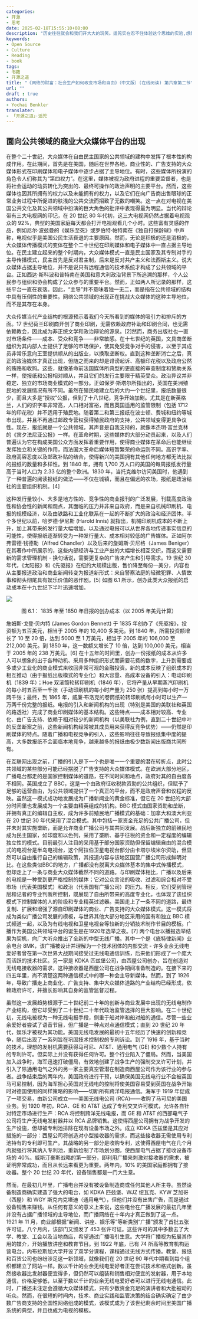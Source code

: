 ```yaml
---
categories:
- 开源
- 思考
date: 2025-02-18T15:55:10+08:00
description: "历史往往就会和我们开大大的玩笑。适兕实在忍不住体验这个思维的实验,想象虚拟的历史，于是尝试花几个月的时间翻译。Enjoy！Happy Reading～"
keywords:
- Open Source
- Culture
- Reading
- book
tags:
- 书籍
- 开源之道
title: "《网络的财富：社会生产如何改变市场和自由》（中文版）(在线阅读) 第六章第二节"
url: ""
draft : true
authors:
- Yochai Benkler
translater:
- 「开源之道」·适兕
---
```


## 面向公共领域的商业大众媒体平台的出现

在整个二十世纪，大众媒体在自由民主国家的公共领域的建构中发挥了根本性的构成作用。在此期间，首先是在美国，随后在世界各地，商业性的、广告支持的大众媒体形式在印刷媒体和电子媒体中逐步占据了主导地位。有时，这些媒体所扮演的角色令人们称其为“第四权力”。在这里，媒体被视为政府进程的重要监督者，也是将社会运动的动员转化为突出的、最终可操作的政治声明的主要平台。然而，这些媒体也因其所拥有的权力以及未能拥有的权力，以及它们在向广告商出售眼球的正常业务过程中所促进的肤浅的公共交流而招致了无数的嘲笑。这一点在对电视在美国公共文化及其公共领域中扮演的巨大角色的批评中表现得最为明显。当代的辩论带有三大电视网的印记，在 20 世纪 80 年代初，这三大电视网仍然占据着电视观众的 92%，典型的美国家庭每天都会打开电视观看几个小时。这些富有灵感的作品，例如尼尔·波兹曼的《娱乐至死》或罗伯特·帕特南在《独自打保龄球》中声称，电视似乎是美国公民生活衰退的主要原因。然而，无论是积极的还是消极的，大众媒体传播模式的变体在整个二十世纪在印刷媒体和电子媒体中一直占据主导地位。在民主建立起来的整个时期内，大众媒体模式一直是民主国家及其专制对手的主导传播模式，民主首先是反对君主制，后来是反对共产主义和法西斯主义。说大众媒体占据主导地位，并不是说只有远程通信的技术系统才构成了公共领域的平台。正如西达·斯科波和普特南在美国和意大利政治背景下所追溯的那样，个人公民参与组织和协会构成了公众参与的重要平台。然而，正如两人所记录的那样，这些平台一直在衰落。因此，“主导”并不意味着独一无二，而是指在公共领域的结构中具有压倒性的重要性。网络公共领域的出现正在挑战大众媒体的这种主导地位，而不是其存在本身。

大众传媒当代产业结构的根源预示着我们今天所看到的媒体的吸引力和排斥的方面。17 世纪荷兰印刷商开创了商业印刷，无需依赖政府补助和印刷合同，也无需依赖教会，因此成为非正统文学和政治辩论的源泉。[2]然而，商务出版社也一直对市场条件——成本、受众和竞争——非常敏感。在十七世纪的英国，文具商垄断组织为其内部人士提供了足够的市场保护，使其免受竞争对手的侵害，以至于其成员非常乐意向王室提供顺从的出版业，以换取垄断权。直到这种垄断消亡之后，真正的政治媒体才真正出现，但随之而来的却是诽谤起诉、高额印花税以及政府公然的贿赂和收购。这些，就像革命前法国媒体所典型的更直接的审查制度和赞助关系一样，使报纸和公报相对顺从，并且它们的发行主要限于精英受众。政治异议并非稳定、独立的市场商业模式的一部分。正如保罗·斯塔尔所指出的，英国在美洲殖民地的发展情况有所不同。虽然在殖民地建立后的大约一个世纪里，报纸数量很少，而且大多是“授权”公报，但到了十八世纪，竞争开始加剧。尤其是在新英格兰，人们的识字率非常高，人口相对富裕，而且英国适用的监管限制（包括 1712 年的印花税）并不适用于殖民地。随着第二和第三报纸在波士顿、费城和纽约等城市出现，并且不再通过邮政专营权获得殖民政府的支持，公共领域变得更具争议性。现在，报纸就是一个公共领域，其声音是自我支持的，就像本杰明·富兰克林的《宾夕法尼亚公报》一样。在革命时期，这些媒体的大部分动员起来，以及人们普遍认为它在构成美国公众方面发挥着重要作用，使得商业媒体在革命后也能继续发挥独立和关键的作用，而法国大革命后媒体短暂繁荣的命运则不同。高识字率、政府高容忍度以及邮政补贴的结合，使得新兴的美国拥有其他任何地方都无法比拟的报纸的数量和多样性。到 1840 年，拥有 1,700 万人口的美国的每周报纸发行量高于当时人口为 2.33 亿的整个欧洲。1830 年，当托克维尔访问美国时，他遇到了一种普遍的阅读报纸的做法——不仅在城镇，而且在偏远的农场，报纸是政治结社的主要组织机制。[4]

这种发行量较小、大多是地方性的、竞争性的商业报刊的广泛发展，刊载高度政治性和协会性的新闻和观点，其面临的压力并非来自政府，而是来自机械印刷机、电报的规模经济，以及由铁路和工业化联系在一起的不断扩大的政治和经济团体。半个多世纪以前，哈罗德·伊尼斯 (Harold Innis) 就指出，机械印刷机成本的不断上升，加上其带来的发行量大幅增加，以及通过电报可以从世界各地传递事实信息的可能性，使得报纸逐渐转变为一种发行量大、成本相对较低的广告媒体。正如阿尔弗雷德·钱德勒（Alfred Chandler）以及后来的詹姆斯·贝尼格（James Beniger）在其著作中所展示的，这些内部经济与工业产出的大幅增长相互交织，而这又需要新的需求管理机制 - 换句话说，需要更复杂的广告来产生和引导需求。19 世纪 30 年代，《太阳报》和《先驱报》在纽约大规模出版，售价降至每份一美分，内容也从主要报道政治和商业新闻转变为报道新形式：来自警察法庭的轻微犯罪、人情故事和彻头彻尾具有娱乐价值的恶作剧。[5] 如图 6.1 所示，创办此类大众报纸的启动成本在十九世纪下半叶迅速增加。

![](./start-up-costs-daily-newspaper.jpg)
<center>图 6.1： 1835 年至 1850 年日报的创办成本（以 2005 年美元计算）</center>

詹姆斯·戈登·贝内特 (James Gordon Bennett) 于 1835 年创办了《先驱报》，投资额为五百美元，相当于 2005 年的 10,400 多美元。到 1840 年，所需投资额增长了 10 至 20 倍，达到 5000 至 1 万美元，相当于 2005 年的 106,000 至 212,000 美元。到 1850 年，这一数额又增长了 10 倍，达到 100,000 美元，相当于 2005 年的 238 万美元。[6] 在十五年的时间里，创办一份报纸的成本从许多人可以想象的出于各种动机、采用多种组织形式而需要花费的数字，上升到需要或多或少工业化的商业模式来收回非常可观的金融投资。新的成本反映了组织成本的相互推动（由于报纸出版模式的专业化）和大容量、高成本设备的引入：电动印刷机（1839 年）；Hoe 双滚筒轮转印刷机（1846 年），它将产量从早期蒸汽印刷机的每小时五百至一千张（手动印刷机的每小时产量为 250 张）提高到每小时一万两千张；最终，到 1865 年，威廉·布洛克的卷筒纸轮转印刷机每小时可以生产一万两千份完整的报纸。电报的引入和新闻机构的出现（特别是美国的美联社和英国的路透社）完成了商业印刷媒体的基本结构。这些特点——成本相对较高、专业化、由广告支持、依赖于相对较少的新闻机构（以美联社为例，直到二十世纪中叶的反垄断案之前，这些新闻机构经常被其成员用来获得反竞争优势）——仍然是印刷媒体的特点。随着广播和电视竞争的引入，这些影响往往导致报纸集中度的提高，大多数报纸不会面临本地竞争，越来越多的报纸由极少数新闻出版商共同所有。

在互联网出现之前，广播的引入是下一个也是唯一一个重要的潜在转折点，此时公共领域的某些部分可能已经摆脱了广告支持的大众媒体模式。在欧洲大部分地区，广播电台都走的是国家控制媒体的道路，在不同时间和地点，政府对其的自由度各不相同。英国成立了 BBC，这是一个由政府征收税款资助的公共组织，但赋予了足够的运营自由，为公共领域提供了一个真正的平台，而不是政府声音和议程的反映。虽然这一模式成功地发展成为广播新闻业的黄金标准，但它在 20 世纪的大部分时间里也发展成为一个主要由精英组成的机构。BBC 模式由国家资助和垄断，并拥有真正的编辑自主权，成为许多前殖民地广播模式的基础：加拿大和澳大利亚在 20 世纪 30 年代采用了混合模式。其中包括一家资金充足的公共广播公司，但并未对其实施垄断，而是允许商业广播公司与其共同发展。战后新独立的前殖民地成为民主国家，如印度和以色列，采用了垄断、基于征税的资金和一定程度的编辑独立性的模式。目前最引人注目的采用基于部分国家资助但保留编辑自由的混合模式的电视台是半岛电视台，这个阿拉伯卫星电视台部分由卡塔尔埃米尔资助，但显然可以自由推行自己的编辑政策，其报道内容与该地区国营广播公司形成鲜明对比。在这些类似BBC的地方，广播都没有脱离大众媒体基本的集中式传播模式，但却走上了一条与商业大众媒体截然不同的道路。与印刷媒体相比，广播以及后来的电视是一种受到更严格控制的媒体；它对公众言论的吸收、过滤和综合相对不受市场（代表美国模式）和政治（代表国有广播公司）的压力。相反，它们受到管理层和记者的专业判断所控制，既展现了自由所带来的高度专业化，也体现了该组织模式下控制媒体的人的阶级和专业精英过滤器。美国走上了一条不同的道路，最终复制、扩展和增强了源自印刷媒体的商业、广告支持的大众媒体模式。这一模式将成为类似广播公司发展的模板，与世界其他大部分地区采用的国有和独立 BBC 模式频道一起，以及为有线电视和卫星电视台等较新的分销技术制作节目的模板。广播作为美国公共领域平台的诞生是在1920年选举之夜。[7] 两个电台以播报选举结果为契机，向广大听众推出了全新的中型无线广播。其中一个是《底特律新闻》业余电台 8MK，该广播被设计并理解为一个技术团体的内部交流 - 许多业余无线电爱好者曾在第一次世界大战期间接受过无线电通信训练，后来他们形成了一个庞大而活跃的技术社区。另一家是 KDKA 匹兹堡公司，由西屋公司创办，旨在创造对无线电接收器的需求，这种接收器是西屋公司在战争期间准备制造的。在接下来的四五年里，尚不清楚这两种通信模式中的哪一种会主导新媒体。然而，到了 1926 年，导致广播走上商业化、广告支持、集中大众媒体道路的产业结构已经形成，依赖政府许可，并擅长影响其自身的监管监督过程。

虽然这一发展趋势根源于二十世纪前二十年的创新与商业发展中出现的无线电制作产业结构，但它却受到了二十世纪二十年代政治监管选择的​​巨大影响。在二十世纪初，无线电被视为一种无线电报手段，侧重于船对岸和船对船的通信。尽管一些业余爱好者尝试了语音节目，但广播是一种点对点通信模式；直到 20 世纪 20 年代，娱乐才被视为其功能。美国无线电发展的最初十五年经历了快速的创新和竞争，随后出现了一系列旨在巩固技术控制权的专利诉讼。到了 1916 年，基于当时的技术，理想的发射机需要获得马可尼、AT&T、通用电气 (GE) 和少数个人持有的专利许可。但实际上并没有获得任何许可。整个行业陷入了僵局。然而，当美国加入战争时，海军迅速打破僵局，有效地创建了战争生产的强制交叉许可计划，并引入了除通用电气之外的另一家主要真空管潜在制造商西屋公司作为该行业的参与者。战争结束后的两年内，美国政府进行干预，以确保美国无线电行业不会被英国马可尼控制，因为海军担心英国对无线电的控制将使美国容易受到英国在战争开始时对德国使用的同样策略的影响——切断所有跨洋电报通信。海军于 1919 年促成了一项交易，由新公司成立——美国无线电公司 (RCA)——收购了马可尼的美国业务。到 1920 年初，RCA、GE 和 AT&T 达成了专利交叉许可模式，允许各自针对特定市场进行生产：RCA 将控制跨洋无线电报，而 GE 和 AT&T 的西部电气子公司将生产无线电发射器并以 RCA 品牌销售。这使得西屋公司拥有为战争开发的生产设施，但却被专利池排除在现有设备市场之外。成立 KDKA 匹兹堡是其应对措施的一部分：西屋公司将创造对小型接收器的需求，而这些接收器无需使用专利池持有的专利即可生产。其战略的另一部分是收购专利，这使得西屋电气在几个月内就强行将其纳入专利池，重新绘制了市场划分图，使西屋电气占据了接收设备市场的 40%。威斯汀豪斯战略的第一部分，即利用广播来刺激对接收器的需求，被证明非常成功，而且从长远来看更为重要。两年内，10% 的美国家庭都拥有了接收器。整个 20 世纪 20 年代，设备销售都是一门大生意。

然而，在最初几年里，广播电台并没有被设备制造商或任何其他人所主导。虽然设备制造商确实建造了强大的电台，如 KDKA 匹兹堡、WJZ 纽瓦克、KYW 芝加哥（西屋）和 WGY 斯克内克塔迪（通用电气），但他们并没有出售广告，而是通过设备销售来赚钱。从任何有意义的意义上来说，这些电台在广播发展的最初几年里并没有占据广播领域的主导地位，而广播网络在十年内才真正做到了这一点。1921 年 11 月，商业部根据“新闻、讲座、娱乐等”等新类别“广播”颁发了首批五张许可证。八个月内，该部门又颁发了 453 张许可证。这些许可的其中多数去了大学、教堂、工会以及当地商店，希望通过广播吸引生意。大学将广播视为拓展其作用的媒介，开始播放讲座和教育节目。到 1922 年底，已有 74 所高等教育机构运营电台。内布拉斯加大学开设了双学分课程，课程通过无线方式传播。教堂、报纸和百货公司也纷纷涉足这一新领域，就像我们在 20 世纪 90 年代中期看到每个组织都建立了网站一样。数以千计的业余无线电爱好者正在尝试技术和格式创新。虽然接收器比发射器便宜得多，但仍然可以组装和销售相对便宜的发射器，用于本地通信，价格足够低，以至于数以千计的业余无线电爱好者可以进行无线电通信。此时，广播还未注定会遵循大众媒体模式，只有少数资金充足的演讲者和大批被动的听众。然而，在很短的时间内，技术、商业实践和监管决策的结合确实确定了由少数广告商支持的全国性网络组成的模式，该模式成为了该世纪剩余时间里美国广播系统的典型，并且也成为电视的模板。


